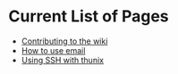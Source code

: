 # Current List of Pages

* [Contributing to the wiki](contributing)
* [How to use email](email)
* [Using SSH with thunix](ssh)

